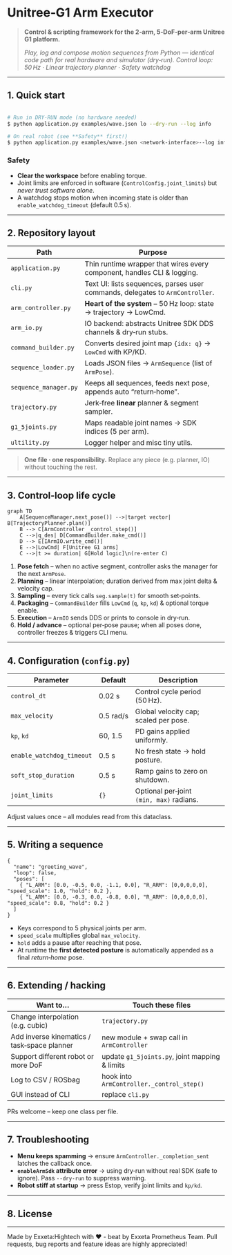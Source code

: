 # Unitree‑G1 Arm Executor

> **Control & scripting framework for the 2‑arm, 5‑DoF‑per‑arm Unitree G1 platform.**
>
> *Play, log and compose motion sequences from Python — identical code path for real hardware and simulator (dry‑run).*
> *Control loop: 50 Hz · Linear trajectory planner · Safety watchdog*

---

## 1. Quick start

```bash

# Run in DRY‑RUN mode (no hardware needed)
$ python application.py examples/wave.json lo --dry-run --log info

# On real robot (see **Safety** first!)
$ python application.py examples/wave.json <network-interface>--log info 
```

### Safety

* **Clear the workspace** before enabling torque.
* Joint limits are enforced in software (`ControlConfig.joint_limits`) but *never trust software alone*.
* A watchdog stops motion when incoming state is older than `enable_watchdog_timeout` (default 0.5 s).

---

## 2. Repository layout

| Path                  | Purpose                                                                       |
| --------------------- | ----------------------------------------------------------------------------- |
| `application.py`      | Thin runtime wrapper that wires every component, handles CLI & logging.       |
| `cli.py`              | Text UI: lists sequences, parses user commands, delegates to `ArmController`. |
| `arm_controller.py`   | **Heart of the system** – 50 Hz loop: state → trajectory → LowCmd.            |
| `arm_io.py`           | IO backend: abstracts Unitree SDK DDS channels & dry‑run stubs.               |
| `command_builder.py`  | Converts desired joint map `{idx: q}` → `LowCmd` with KP/KD.                  |
| `sequence_loader.py`  | Loads JSON files → `ArmSequence` (list of `ArmPose`).                         |
| `sequence_manager.py` | Keeps all sequences, feeds next pose, appends auto “return‑home”.             |
| `trajectory.py`       | Jerk‑free **linear** planner & segment sampler.                               |
| `g1_5joints.py`       | Maps readable joint names → SDK indices (5 per arm).                          |
| `ultility.py`         | Logger helper and misc tiny utils.                                            |

> **One file · one responsibility.**  Replace any piece (e.g. planner, IO) without touching the rest.

---

## 3. Control‑loop life cycle

```mermaid
graph TD
    A[SequenceManager.next_pose()] -->|target vector| B[TrajectoryPlanner.plan()]
    B --> C[ArmController _control_step()]
    C -->|q_des| D[CommandBuilder.make_cmd()]
    D --> E[IArmIO.write_cmd()]
    E -->|LowCmd| F[Unitree G1 arms]
    C -->|t >= duration| G[Hold logic]\n(re‑enter C)
```

1. **Pose fetch** – when no active segment, controller asks the manager for the next `ArmPose`.
2. **Planning** – linear interpolation; duration derived from max joint delta & velocity cap.
3. **Sampling** – every tick calls `seg.sample(t)` for smooth set‑points.
4. **Packaging** – `CommandBuilder` fills `LowCmd` (`q`, `kp`, `kd`) & optional torque enable.
5. **Execution** – `ArmIO` sends DDS or prints to console in dry‑run.
6. **Hold / advance** – optional per‑pose pause; when all poses done, controller freezes & triggers CLI menu.

---

## 4. Configuration (`config.py`)

| Parameter                 | Default   | Description                              |
| ------------------------- | --------- | ---------------------------------------- |
| `control_dt`              | 0.02 s    | Control cycle period (50 Hz).            |
| `max_velocity`            | 0.5 rad/s | Global velocity cap; scaled per pose.    |
| `kp`, `kd`                | 60, 1.5   | PD gains applied uniformly.              |
| `enable_watchdog_timeout` | 0.5 s     | No fresh state → hold posture.           |
| `soft_stop_duration`      | 0.5 s     | Ramp gains to zero on shutdown.          |
| `joint_limits`            | `{}`      | Optional per‑joint `(min, max)` radians. |

Adjust values once – all modules read from this dataclass.

---

## 5. Writing a sequence

```jsonc
{
  "name": "greeting_wave",
  "loop": false,
  "poses": [
    { "L_ARM": [0.0, -0.5, 0.0, -1.1, 0.0], "R_ARM": [0,0,0,0,0], "speed_scale": 1.0, "hold": 0.2 },
    { "L_ARM": [0.0, -0.3, 0.0, -0.8, 0.0], "R_ARM": [0,0,0,0,0], "speed_scale": 0.8, "hold": 0.2 }
  ]
}
```

* Keys correspond to 5 physical joints per arm.
* `speed_scale` multiplies global `max_velocity`.
* `hold` adds a pause after reaching that pose.
* At runtime the **first detected posture** is automatically appended as a final *return‑home* pose.

---

## 6. Extending / hacking

| Want to…                                    | Touch these files                              |
| ------------------------------------------- | ---------------------------------------------- |
| Change interpolation (e.g. cubic)           | `trajectory.py`                                |
| Add inverse kinematics / task‑space planner | new module + swap call in `ArmController`      |
| Support different robot or more DoF         | update `g1_5joints.py`, joint mapping & limits |
| Log to CSV / ROSbag                         | hook into `ArmController._control_step()`      |
| GUI instead of CLI                          | replace `cli.py`                               |

PRs welcome – keep one class per file.

---

## 7. Troubleshooting

* **Menu keeps spamming** → ensure `ArmController._completion_sent` latches the callback once.
* **`enableArmSdk` attribute error** → using dry‑run without real SDK (safe to ignore). Pass `--dry-run` to suppress warning.
* **Robot stiff at startup** → press Estop, verify joint limits and `kp/kd`.

---

## 8. License



---

Made by Exxeta:Hightech with ❤️ - beat  by Exxeta Prometheus Team. Pull requests, bug reports and feature ideas are highly appreciated!
